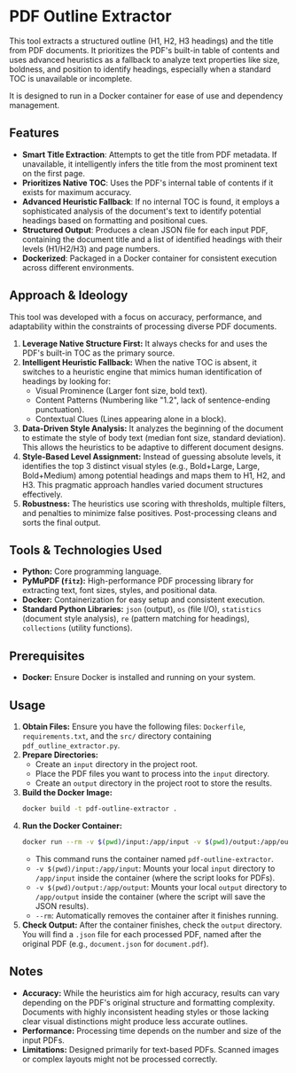 # PDF Outline Extractor

This tool extracts a structured outline (H1, H2, H3 headings) and the title from PDF documents. It prioritizes the PDF's built-in table of contents and uses advanced heuristics as a fallback to analyze text properties like size, boldness, and position to identify headings, especially when a standard TOC is unavailable or incomplete.

It is designed to run in a Docker container for ease of use and dependency management.

## Features

*   **Smart Title Extraction**: Attempts to get the title from PDF metadata. If unavailable, it intelligently infers the title from the most prominent text on the first page.
*   **Prioritizes Native TOC**: Uses the PDF's internal table of contents if it exists for maximum accuracy.
*   **Advanced Heuristic Fallback**: If no internal TOC is found, it employs a sophisticated analysis of the document's text to identify potential headings based on formatting and positional cues.
*   **Structured Output**: Produces a clean JSON file for each input PDF, containing the document title and a list of identified headings with their levels (H1/H2/H3) and page numbers.
*   **Dockerized**: Packaged in a Docker container for consistent execution across different environments.

## Approach & Ideology

This tool was developed with a focus on accuracy, performance, and adaptability within the constraints of processing diverse PDF documents.

1.  **Leverage Native Structure First:** It always checks for and uses the PDF's built-in TOC as the primary source.
2.  **Intelligent Heuristic Fallback:** When the native TOC is absent, it switches to a heuristic engine that mimics human identification of headings by looking for:
    *   Visual Prominence (Larger font size, bold text).
    *   Content Patterns (Numbering like "1.2", lack of sentence-ending punctuation).
    *   Contextual Clues (Lines appearing alone in a block).
3.  **Data-Driven Style Analysis:** It analyzes the beginning of the document to estimate the style of body text (median font size, standard deviation). This allows the heuristics to be adaptive to different document designs.
4.  **Style-Based Level Assignment:** Instead of guessing absolute levels, it identifies the top 3 distinct visual styles (e.g., Bold+Large, Large, Bold+Medium) among potential headings and maps them to H1, H2, and H3. This pragmatic approach handles varied document structures effectively.
5.  **Robustness:** The heuristics use scoring with thresholds, multiple filters, and penalties to minimize false positives. Post-processing cleans and sorts the final output.

## Tools & Technologies Used

*   **Python:** Core programming language.
*   **PyMuPDF (`fitz`):** High-performance PDF processing library for extracting text, font sizes, styles, and positional data.
*   **Docker:** Containerization for easy setup and consistent execution.
*   **Standard Python Libraries:** `json` (output), `os` (file I/O), `statistics` (document style analysis), `re` (pattern matching for headings), `collections` (utility functions).

## Prerequisites

*   **Docker:** Ensure Docker is installed and running on your system.

## Usage

1.  **Obtain Files:** Ensure you have the following files: `Dockerfile`, `requirements.txt`, and the `src/` directory containing `pdf_outline_extractor.py`.
2.  **Prepare Directories:**
    *   Create an `input` directory in the project root.
    *   Place the PDF files you want to process into the `input` directory.
    *   Create an `output` directory in the project root to store the results.
3.  **Build the Docker Image:**
    ```bash
    docker build -t pdf-outline-extractor .
    ```
4.  **Run the Docker Container:**
    ```bash
    docker run --rm -v $(pwd)/input:/app/input -v $(pwd)/output:/app/output pdf-outline-extractor
    ```
    *   This command runs the container named `pdf-outline-extractor`.
    *   `-v $(pwd)/input:/app/input`: Mounts your local `input` directory to `/app/input` inside the container (where the script looks for PDFs).
    *   `-v $(pwd)/output:/app/output`: Mounts your local `output` directory to `/app/output` inside the container (where the script will save the JSON results).
    *   `--rm`: Automatically removes the container after it finishes running.
5.  **Check Output:** After the container finishes, check the `output` directory. You will find a `.json` file for each processed PDF, named after the original PDF (e.g., `document.json` for `document.pdf`).

## Notes

*   **Accuracy:** While the heuristics aim for high accuracy, results can vary depending on the PDF's original structure and formatting complexity. Documents with highly inconsistent heading styles or those lacking clear visual distinctions might produce less accurate outlines.
*   **Performance:** Processing time depends on the number and size of the input PDFs.
*   **Limitations:** Designed primarily for text-based PDFs. Scanned images or complex layouts might not be processed correctly.
